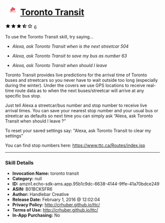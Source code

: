 # &nbsp;<img src="skill_icon" alt="Toronto Transit icon" width="36"> [Toronto Transit](http://alexa.amazon.com/#skills/amzn1.echo-sdk-ams.app.95b1c9dc-6638-4144-9ffe-41a70bdce249)
![3.5 stars](../../images/ic_star_black_18dp_1x.png)![3.5 stars](../../images/ic_star_black_18dp_1x.png)![3.5 stars](../../images/ic_star_black_18dp_1x.png)![3.5 stars](../../images/ic_star_half_black_18dp_1x.png)![3.5 stars](../../images/ic_star_border_black_18dp_1x.png) 6

To use the Toronto Transit skill, try saying...

* *Alexa, ask Toronto Transit when is the next streetcar 504*

* *Alexa, ask Toronto Transit to save my bus as number 63*

* *Alexa, ask Toronto Transit when should I leave*

Toronto Transit provides live predictions for the arrival time of Toronto buses and streetcars so you never have to wait outside too long (especially during the winter). Under the covers we use GPS locations to receive real-time route data as to when the next buses/streetcar will arrive at any specific bus stop.

Just tell Alexa a streetcar/bus number and stop number to receive live arrival times.  You can save your nearest stop number and your usual bus or streetcar as defaults so next time you can simply ask “Alexa, ask Toronto Transit when should I leave ?”

To reset your saved settings say: "Alexa, ask Toronto Transit to clear my settings"

You can find stop numbers here:
https://www.ttc.ca/Routes/index.jsp

***

### Skill Details

* **Invocation Name:** toronto transit
* **Category:** null
* **ID:** amzn1.echo-sdk-ams.app.95b1c9dc-6638-4144-9ffe-41a70bdce249
* **ASIN:** B01BCKSFR6
* **Author:** Handlebar Creative
* **Release Date:** February 1, 2016 @ 12:02:04
* **Privacy Policy:** http://crhuber.github.io/ttc/
* **Terms of Use:** http://crhuber.github.io/ttc/
* **In-App Purchasing:** No
